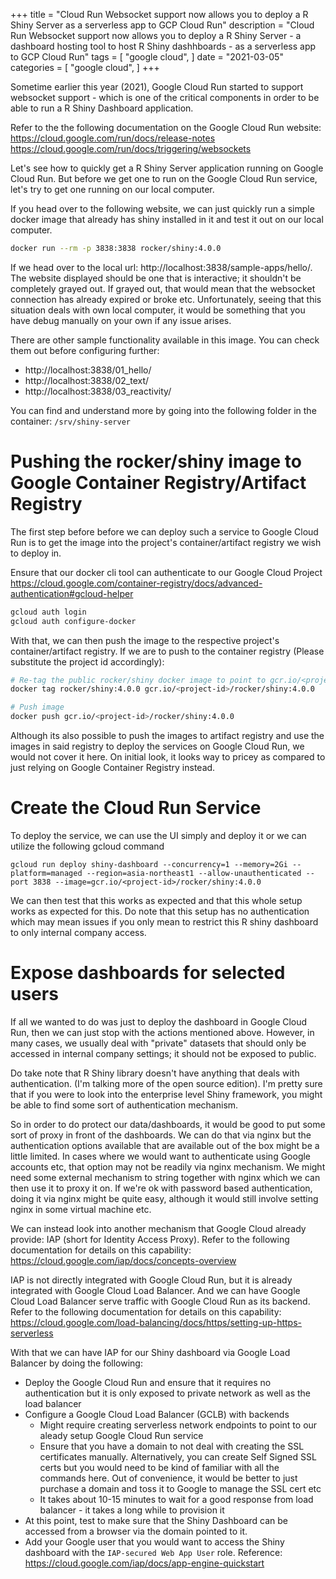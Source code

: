 +++
title = "Cloud Run Websocket support now allows you to deploy a R Shiny Server as a serverless app to GCP Cloud Run"
description = "Cloud Run Websocket support now allows you to deploy a R Shiny Server - a dashboard hosting tool to host R Shiny dashhboards - as a serverless app to GCP Cloud Run"
tags = [
    "google cloud",
]
date = "2021-03-05"
categories = [
    "google cloud",
]
+++

Sometime earlier this year (2021), Google Cloud Run started to support websocket support - which is one of the critical components in order to be able to run a R Shiny Dashboard application. 

Refer to the the following documentation on the Google Cloud Run website:  
https://cloud.google.com/run/docs/release-notes  
https://cloud.google.com/run/docs/triggering/websockets  

Let's see how to quickly get a R Shiny Server application running on Google Cloud Run. But before we get one to run on the Google Cloud Run service, let's try to get one running on our local computer.

If you head over to the following website, we can just quickly run a simple docker image that already has shiny installed in it and test it out on our local computer.

```bash
docker run --rm -p 3838:3838 rocker/shiny:4.0.0
```

If we head over to the local url: http://localhost:3838/sample-apps/hello/. The website displayed should be one that is interactive; it shouldn't be completely grayed out. If grayed out, that would mean that the websocket connection has already expired or broke etc. Unfortunately, seeing that this situation deals with own local computer, it would be something that you have debug manually on your own if any issue arises.

There are other sample functionality available in this image. You can check them out before configuring further:

- http://localhost:3838/01_hello/
- http://localhost:3838/02_text/
- http://localhost:3838/03_reactivity/

You can find and understand more by going into the following folder in the container: `/srv/shiny-server`

# Pushing the rocker/shiny image to Google Container Registry/Artifact Registry

The first step before before we can deploy such a service to Google Cloud Run is to get the image into the project's container/artifact registry we wish to deploy in.

Ensure that our docker cli tool can authenticate to our Google Cloud Project  
https://cloud.google.com/container-registry/docs/advanced-authentication#gcloud-helper

```bash
gcloud auth login
gcloud auth configure-docker
```

With that, we can then push the image to the respective project's container/artifact registry. If we are to push to the container registry (Please substitute the project id accordingly): 

```bash
# Re-tag the public rocker/shiny docker image to point to gcr.io/<project-id> registry
docker tag rocker/shiny:4.0.0 gcr.io/<project-id>/rocker/shiny:4.0.0

# Push image
docker push gcr.io/<project-id>/rocker/shiny:4.0.0
```

Although its also possible to push the images to artifact registry and use the images in said registry to deploy the services on Google Cloud Run, we would not cover it here. On initial look, it looks way to pricey as compared to just relying on Google Container Registry instead.

# Create the Cloud Run Service

To deploy the service, we can use the UI simply and deploy it or we can utilize the following gcloud command

```
gcloud run deploy shiny-dashboard --concurrency=1 --memory=2Gi --platform=managed --region=asia-northeast1 --allow-unauthenticated --port 3838 --image=gcr.io/<project-id>/rocker/shiny:4.0.0
```

We can then test that this works as expected and that this whole setup works as expected for this. Do note that this setup has no authentication which may mean issues if you only mean to restrict this R shiny dashboard to only internal company access.

# Expose dashboards for selected users

If all we wanted to do was just to deploy the dashboard in Google Cloud Run, then we can just stop with the actions mentioned above. However, in many cases, we usually deal with "private" datasets that should only be accessed in internal company settings; it should not be exposed to public.

Do take note that R Shiny library doesn't have anything that deals with authentication. (I'm talking more of the open source edition). I'm pretty sure that if you were to look into the enterprise level Shiny framework, you might be able to find some sort of authentication mechanism.

So in order to do protect our data/dashboards, it would be good to put some sort of proxy in front of the dashboards. We can do that via nginx but the authentication options available that are available out of the box might be a little limited. In cases where we would want to authenticate using Google accounts etc, that option may not be readily via nginx mechanism. We might need some external mechanism to string together with nginx which we can then use it to proxy it on. If we're ok with password based authentication, doing it via nginx might be quite easy, although it would still involve setting nginx in some virtual machine etc.

We can instead look into another mechanism that Google Cloud already provide: IAP (short for Identity Access Proxy). Refer to the following documentation for details on this capability: https://cloud.google.com/iap/docs/concepts-overview

IAP is not directly integrated with Google Cloud Run, but it is already integrated with Google Cloud Load Balancer. And we can have Google Cloud Load Balancer serve traffic with Google Cloud Run as its backend. Refer to the following documentation for details on this capability: https://cloud.google.com/load-balancing/docs/https/setting-up-https-serverless

With that we can have IAP for our Shiny dashboard via Google Load Balancer by doing the following:

- Deploy the Google Cloud Run and ensure that it requires no authentication but it is only exposed to private network as well as the load balancer
- Configure a Google Cloud Load Balancer (GCLB) with backends
  - Might require creating serverless network endpoints to point to our aleady setup Google Cloud Run service
  - Ensure that you have a domain to not deal with creating the SSL certificates manually. Alternatively, you can create Self Signed SSL certs but you would need to be kind of familiar with all the commands here. Out of convenience, it would be better to just purchase a domain and toss it to Google to manage the SSL cert etc
  - It takes about 10-15 minutes to wait for a good response from load balancer - it takes a long while to provision it
- At this point, test to make sure that the Shiny Dashboard can be accessed from a browser via the domain pointed to it.
- Add your Google user that you would want to access the Shiny dashboard with the `IAP-secured Web App User` role. Reference: https://cloud.google.com/iap/docs/app-engine-quickstart
